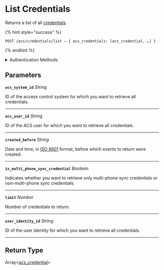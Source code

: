 # List Credentials

Returns a list of all [credentials](../../../capability-guides/access-systems/managing-credentials.md).

{% hint style="success" %}
```
POST /acs/credentials/list ⇒ { acs_credentials: [acs_credential, …] }
```
{% endhint %}

<details>

<summary>Authentication Methods</summary>

- API key
- Client session token
- Personal access token
  <br>Must also include the `seam-workspace` header in the request.
</details>

## Parameters

**`acs_system_id`** *String*

ID of the access control system for which you want to retrieve all credentials.

---

**`acs_user_id`** *String*

ID of the ACS user for which you want to retrieve all credentials.

---

**`created_before`** *String*

Date and time, in [ISO 8601](https://www.iso.org/iso-8601-date-and-time-format.html) format, before which events to return were created.

---

**`is_multi_phone_sync_credential`** *Boolean*

Indicates whether you want to retrieve only multi-phone sync credentials or non-multi-phone sync credentials.

---

**`limit`** *Number*

Number of credentials to return.

---

**`user_identity_id`** *String*

ID of the user identity for which you want to retrieve all credentials.

---


## Return Type

Array<[acs\_credential](./)>

